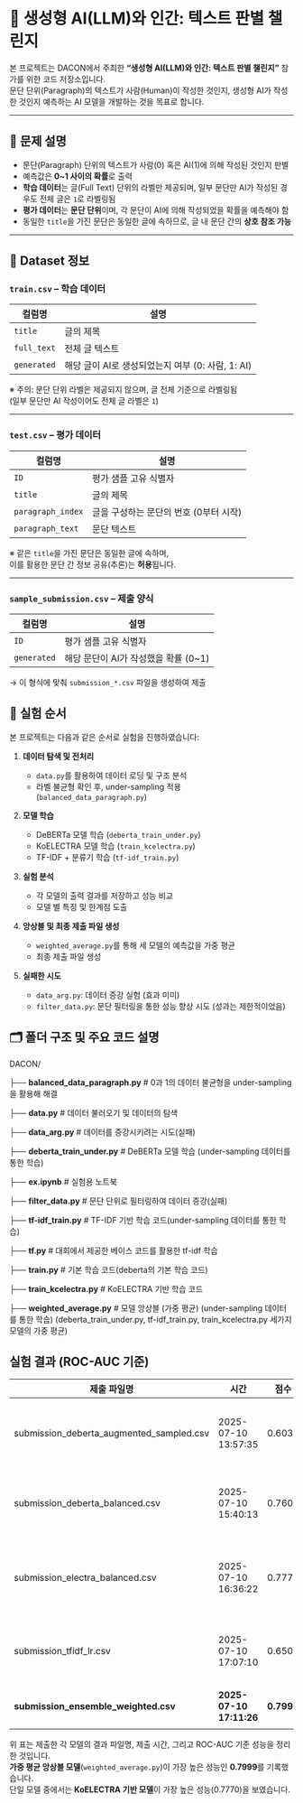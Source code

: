 # 📘 생성형 AI(LLM)와 인간: 텍스트 판별 챌린지

본 프로젝트는 DACON에서 주최한 **“생성형 AI(LLM)와 인간: 텍스트 판별 챌린지”** 참가를 위한 코드 저장소입니다.  
문단 단위(Paragraph)의 텍스트가 사람(Human)이 작성한 것인지, 생성형 AI가 작성한 것인지 예측하는 AI 모델을 개발하는 것을 목표로 합니다.

---

## 🧩 문제 설명

- 문단(Paragraph) 단위의 텍스트가 사람(0) 혹은 AI(1)에 의해 작성된 것인지 판별
- 예측값은 **0~1 사이의 확률**로 출력
- **학습 데이터**는 글(Full Text) 단위의 라벨만 제공되며, 일부 문단만 AI가 작성된 경우도 전체 글은 `1`로 라벨링됨
- **평가 데이터**는 **문단 단위**이며, 각 문단이 AI에 의해 작성되었을 확률을 예측해야 함
- 동일한 `title`을 가진 문단은 동일한 글에 속하므로, 글 내 문단 간의 **상호 참조 가능**

---

## 📂 Dataset 정보

###  `train.csv` – 학습 데이터

| 컬럼명      | 설명                                  |
|-------------|---------------------------------------|
| `title`     | 글의 제목                             |
| `full_text` | 전체 글 텍스트                        |
| `generated` | 해당 글이 AI로 생성되었는지 여부 (0: 사람, 1: AI) |

※ 주의: 문단 단위 라벨은 제공되지 않으며, 글 전체 기준으로 라벨링됨  
(일부 문단만 AI 작성이어도 전체 글 라벨은 `1`)

---

###  `test.csv` – 평가 데이터

| 컬럼명             | 설명                              |
|--------------------|-----------------------------------|
| `ID`               | 평가 샘플 고유 식별자             |
| `title`            | 글의 제목                         |
| `paragraph_index`  | 글을 구성하는 문단의 번호 (0부터 시작) |
| `paragraph_text`   | 문단 텍스트                       |

※ 같은 `title`을 가진 문단은 동일한 글에 속하며,  
이를 활용한 문단 간 정보 공유(추론)는 **허용**됩니다.

---

###  `sample_submission.csv` – 제출 양식

| 컬럼명      | 설명                                  |
|-------------|---------------------------------------|
| `ID`        | 평가 샘플 고유 식별자                 |
| `generated` | 해당 문단이 AI가 작성했을 확률 (0~1) |

→ 이 형식에 맞춰 `submission_*.csv` 파일을 생성하여 제출


## 🔬 실험 순서

본 프로젝트는 다음과 같은 순서로 실험을 진행하였습니다:

1. **데이터 탐색 및 전처리**
   - `data.py`를 활용하여 데이터 로딩 및 구조 분석
   - 라벨 불균형 확인 후, under-sampling 적용 (`balanced_data_paragraph.py`)

2. **모델 학습**
   - DeBERTa 모델 학습 (`deberta_train_under.py`)
   - KoELECTRA 모델 학습 (`train_kcelectra.py`)
   - TF-IDF + 분류기 학습 (`tf-idf_train.py`)

3. **실험 분석**
   - 각 모델의 출력 결과를 저장하고 성능 비교
   - 모델 별 특징 및 한계점 도출

4. **앙상블 및 최종 제출 파일 생성**
   - `weighted_average.py`를 통해 세 모델의 예측값을 가중 평균
   - 최종 제출 파일 생성

5. **실패한 시도**
   - `data_arg.py`: 데이터 증강 실험 (효과 미미)
   - `filter_data.py`: 문단 필터링을 통한 성능 향상 시도 (성과는 제한적이었음)


## 🗂 폴더 구조 및 주요 코드 설명

DACON/

├── **balanced_data_paragraph.py** # 0과 1의 데이터 불균형을 under-sampling을 활용해 해결

├── **data.py** # 데이터 불러오기 및 데이터의 탐색

├── **data_arg.py** # 데이터를 증강시키려는 시도(실패)

├── **deberta_train_under.py** # DeBERTa 모델 학습 (under-sampling 데이터를 통한 학습)

├── **ex.ipynb** # 실험용 노트북

├── **filter_data.py** # 문단 단위로 필터링하여 데이터 증강(실패)

├── **tf-idf_train.py** # TF-IDF 기반 학습 코드(under-sampling 데이터를 통한 학습)

├── **tf.py** # 대회에서 제공한 베이스 코드를 활용한 tf-idf 학습

├── **train.py** # 기본 학습 코드(deberta의 기본 학습 코드)

├── **train_kcelectra.py** # KoELECTRA 기반 학습 코드

├── **weighted_average.py** # 모델 앙상블 (가중 평균) (under-sampling 데이터를 통한 학습) (deberta_train_under.py, tf-idf_train.py, train_kcelectra.py 세가지 모델의 가중 평균)


##  실험 결과 (ROC-AUC 기준)

| 제출 파일명                                 | 시간                     | 점수          | 설명                                      |
|------------------------------------------|-------------------------|--------------|----------------------------------------- |
| submission_deberta_augmented_sampled.csv | 2025-07-10 13:57:35     | 0.6034       | 증강 + 샘플링 데이터로 학습한 DeBERTa 학습 결과              |
| submission_deberta_balanced.csv          | 2025-07-10 15:40:13     | 0.7607       | Under-sampling 데이터로 학습한 DeBERTa 모델              |
| submission_electra_balanced.csv          | 2025-07-10 16:36:22     | 0.7770       | Under-sampling 데이터로 학습한 KoELECTRA 모델            |
| submission_tfidf_lr.csv                  | 2025-07-10 17:07:10     | 0.6507       | Under-sampling 데이터로 학습한 TF-IDF + LogisticReg.    |
| **submission_ensemble_weighted.csv**     | **2025-07-10 17:11:26** | **0.7999**   | 세 모델 앙상블 (가중 평균)                     |

위 표는 제출한 각 모델의 결과 파일명, 제출 시간, 그리고 ROC-AUC 기준 성능을 정리한 것입니다.  
**가중 평균 앙상블 모델**(`weighted_average.py`)이 가장 높은 성능인 **0.7999**를 기록했습니다.  
단일 모델 중에서는 **KoELECTRA 기반 모델**이 가장 높은 성능(0.7770)을 보였습니다.


